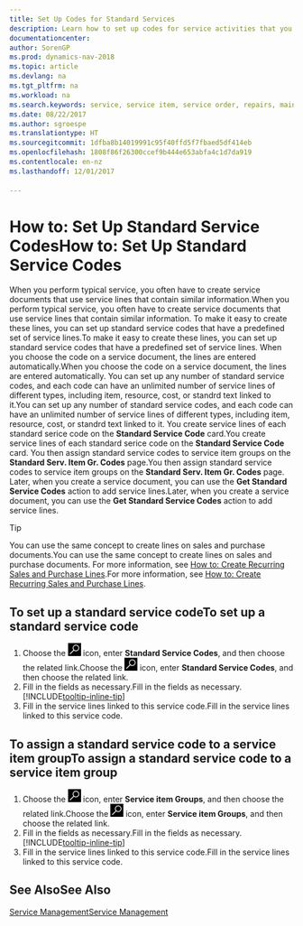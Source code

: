 ```yaml
---
title: Set Up Codes for Standard Services
description: Learn how to set up codes for service activities that you often perform.
documentationcenter: 
author: SorenGP
ms.prod: dynamics-nav-2018
ms.topic: article
ms.devlang: na
ms.tgt_pltfrm: na
ms.workload: na
ms.search.keywords: service, service item, service order, repairs, maintenance
ms.date: 08/22/2017
ms.author: sgroespe
ms.translationtype: HT
ms.sourcegitcommit: 1dfba8b14019991c95f40ffd5f7fbaed5df414eb
ms.openlocfilehash: 1808f86f26300ccef9b444e653abfa4c1d7da919
ms.contentlocale: en-nz
ms.lasthandoff: 12/01/2017

---
```


# <a name="how-to-set-up-standard-service-codes"></a><span data-ttu-id="961be-103">How to: Set Up Standard Service Codes</span><span class="sxs-lookup"><span data-stu-id="961be-103">How to: Set Up Standard Service Codes</span></span>
<span data-ttu-id="961be-104">When you perform typical service, you often have to create service documents that use service lines that contain similar information.</span><span class="sxs-lookup"><span data-stu-id="961be-104">When you perform typical service, you often have to create service documents that use service lines that contain similar information.</span></span> <span data-ttu-id="961be-105">To make it easy to create these lines, you can set up standard service codes that have a predefined set of service lines.</span><span class="sxs-lookup"><span data-stu-id="961be-105">To make it easy to create these lines, you can set up standard service codes that have a predefined set of service lines.</span></span> <span data-ttu-id="961be-106">When you choose the code on a service document, the lines are entered automatically.</span><span class="sxs-lookup"><span data-stu-id="961be-106">When you choose the code on a service document, the lines are entered automatically.</span></span> <span data-ttu-id="961be-107">You can set up any number of standard service codes, and each code can have an unlimited number of service lines of different types, including item, resource, cost, or standrd text linked to it.</span><span class="sxs-lookup"><span data-stu-id="961be-107">You can set up any number of standard service codes, and each code can have an unlimited number of service lines of different types, including item, resource, cost, or standrd text linked to it.</span></span> <span data-ttu-id="961be-108">You create service lines of each standard serice code on the **Standard Service Code** card.</span><span class="sxs-lookup"><span data-stu-id="961be-108">You create service lines of each standard serice code on the **Standard Service Code** card.</span></span> <span data-ttu-id="961be-109">You then assign standard service codes to service item groups on the **Standard Serv. Item Gr. Codes** page.</span><span class="sxs-lookup"><span data-stu-id="961be-109">You then assign standard service codes to service item groups on the **Standard Serv. Item Gr. Codes** page.</span></span> <span data-ttu-id="961be-110">Later, when you create a service document, you can use the **Get Standard Service Codes** action to add service lines.</span><span class="sxs-lookup"><span data-stu-id="961be-110">Later, when you create a service document, you can use the **Get Standard Service Codes** action to add service lines.</span></span>  
  
> [!Tip]
>  <span data-ttu-id="961be-111">You can use the same concept to create lines on sales and purchase documents.</span><span class="sxs-lookup"><span data-stu-id="961be-111">You can use the same concept to create lines on sales and purchase documents.</span></span> <span data-ttu-id="961be-112">For more information, see [How to: Create Recurring Sales and Purchase Lines](sales-how-work-standard-lines.md).</span><span class="sxs-lookup"><span data-stu-id="961be-112">For more information, see [How to: Create Recurring Sales and Purchase Lines](sales-how-work-standard-lines.md).</span></span>    
  
## <a name="to-set-up-a-standard-service-code"></a><span data-ttu-id="961be-113">To set up a standard service code</span><span class="sxs-lookup"><span data-stu-id="961be-113">To set up a standard service code</span></span>    
1. <span data-ttu-id="961be-114">Choose the ![Search for Page or Report](media/ui-search/search_small.png "Search for Page or Report icon") icon, enter **Standard Service Codes**, and then choose the related link.</span><span class="sxs-lookup"><span data-stu-id="961be-114">Choose the ![Search for Page or Report](media/ui-search/search_small.png "Search for Page or Report icon") icon, enter **Standard Service Codes**, and then choose the related link.</span></span>  
2. <span data-ttu-id="961be-115">Fill in the fields as necessary.</span><span class="sxs-lookup"><span data-stu-id="961be-115">Fill in the fields as necessary.</span></span> [!INCLUDE[tooltip-inline-tip](includes/tooltip-inline-tip_md.md)]  
4. <span data-ttu-id="961be-116">Fill in the service lines linked to this service code.</span><span class="sxs-lookup"><span data-stu-id="961be-116">Fill in the service lines linked to this service code.</span></span>  

## <a name="to-assign-a-standard-service-code-to-a-service-item-group"></a><span data-ttu-id="961be-117">To assign a standard service code to a service item group</span><span class="sxs-lookup"><span data-stu-id="961be-117">To assign a standard service code to a service item group</span></span>
1. <span data-ttu-id="961be-118">Choose the ![Search for Page or Report](media/ui-search/search_small.png "Search for Page or Report icon") icon, enter **Service item Groups**, and then choose the related link.</span><span class="sxs-lookup"><span data-stu-id="961be-118">Choose the ![Search for Page or Report](media/ui-search/search_small.png "Search for Page or Report icon") icon, enter **Service item Groups**, and then choose the related link.</span></span>  
2. <span data-ttu-id="961be-119">Fill in the fields as necessary.</span><span class="sxs-lookup"><span data-stu-id="961be-119">Fill in the fields as necessary.</span></span> [!INCLUDE[tooltip-inline-tip](includes/tooltip-inline-tip_md.md)]
3. <span data-ttu-id="961be-120">Fill in the service lines linked to this service code.</span><span class="sxs-lookup"><span data-stu-id="961be-120">Fill in the service lines linked to this service code.</span></span>  

## <a name="see-also"></a><span data-ttu-id="961be-121">See Also</span><span class="sxs-lookup"><span data-stu-id="961be-121">See Also</span></span>
[<span data-ttu-id="961be-122">Service Management</span><span class="sxs-lookup"><span data-stu-id="961be-122">Service Management</span></span>](service-service.md)
